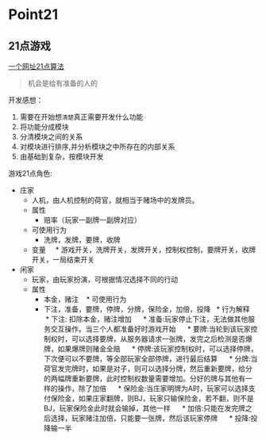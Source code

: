 Point21
=========================================
21点游戏
-------------------------------------
[一个网址21点算法](https://www.douban.com/note/273781969/)
>机会是给有准备的人的

开发感想：
1. 需要在开始想`清楚`真正需要开发什么功能
2. 将功能分成模块
3. 分清模块之间的关系
4. 对模块进行排序,并分析模块之中所存在的内部关系
5. 由基础到复杂，按模块开发

  游戏21点角色:
  * 庄家
    * 人机，由人机控制的荷官，就相当于赌场中的发牌员。
    * 属性
      * 赔率（玩家一副牌一副牌对应）
    * 可使用行为
      * 洗牌，发牌，要牌，收牌
    * 变量
      * 游戏开关，洗牌开关，发牌开关，控制权控制，要牌开关，收牌开关，一局结束开关
  * 闲家
    * 玩家，由玩家扮演，可根据情况选择不同的行动
    * 属性
      * 本金，赌注
    * 可使用行为
      * 下注，准备，要牌，停牌，分牌，保险金，加倍，投降
    * 行为解释
      * 下注: 扣除本金，赌注增加
      * 准备:玩家停止下注，无法做其他服务交互操作。当三个人都准备好时游戏开始
      * 要牌:当轮到该玩家控制权时，可以选择要牌，从服务器请求一张牌，发完之后检测是否爆牌，如果爆牌则赌金全赔
      * 停牌:该玩家控制权时，可以选择停牌，下次便可以不要牌，等全部玩家全部停牌，进行最后结算
      * 分牌:当荷官发完牌时，如果是对子，则可以选择分牌，然后重新要牌，给分的两幅牌重新要牌，此时控制权数量需要增加。分好的牌与其他有一样的操作，除了加倍
      * 保险金:当庄家明牌为A时，玩家可以选择支付保险金，如果庄家翻牌，则BJ，玩家只输保险金，若不翻，则不是BJ，玩家保险金此时就会输掉，其他一样
      * 加倍:只能在发完牌之后选择，玩家赌注加倍，只能要一张牌，然后该玩家停牌
      * 投降:投降输一半
